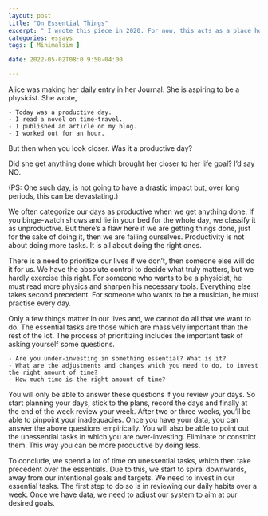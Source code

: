 ```yaml
---
layout: post
title: "On Essential Things"
excerpt: " I wrote this piece in 2020. For now, this acts as a place holder"
categories: essays
tags: [ Minimalsim ]

date: 2022-05-02T08:0 9:50-04:00

---
```



Alice was making her daily entry in her Journal. She is aspiring to be a physicist. She wrote,

    - Today was a productive day.
    - I read a novel on time-travel.
    - I published an article on my blog.
    - I worked out for an hour.

But then when you look closer. Was it a productive day?

Did she get anything done which brought her closer to her life goal? I’d say NO.

(PS: One such day, is not going to have a drastic impact but, over long periods, this can be devastating.)

We often categorize our days as productive when we get anything done. If you binge-watch shows and lie in your bed for the whole day, we classify it as unproductive. But there’s a flaw here if we are getting things done, just for the sake of doing it, then we are failing ourselves. Productivity is not about doing more tasks. It is all about doing the right ones.

There is a need to prioritize our lives if we don’t, then someone else will do it for us. We have the absolute control to decide what truly matters, but we hardly exercise this right. For someone who wants to be a physicist, he must read more physics and sharpen his necessary tools. Everything else takes second precedent. For someone who wants to be a musician, he must practise every day.

Only a few things matter in our lives and, we cannot do all that we want to do. The essential tasks are those which are massively important than the rest of the lot. The process of prioritizing includes the important task of asking yourself some questions.

    - Are you under-investing in something essential? What is it?
    - What are the adjustments and changes which you need to do, to invest the right amount of time?
    - How much time is the right amount of time?

You will only be able to answer these questions if you review your days. So start planning your days, stick to the plans, record the days and finally at the end of the week review your week. After two or three weeks, you’ll be able to pinpoint your inadequacies. Once you have your data, you can answer the above questions empirically. You will also be able to point out the unessential tasks in which you are over-investing. Eliminate or constrict them. This way you can be more productive by doing less.

To conclude, we spend a lot of time on unessential tasks, which then take precedent over the essentials. Due to this, we start to spiral downwards, away from our intentional goals and targets. We need to invest in our essential tasks. The first step to do so is in reviewing our daily habits over a week. Once we have data, we need to adjust our system to aim at our desired goals.
